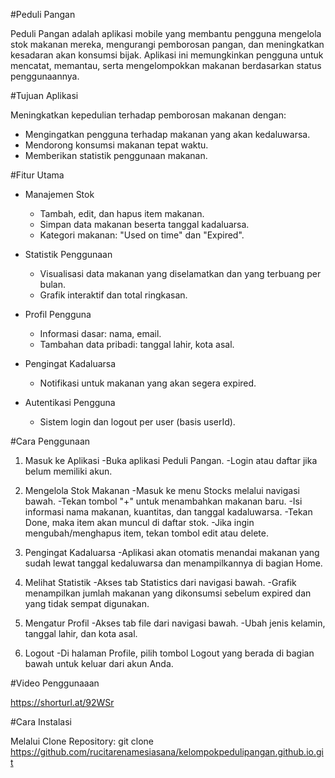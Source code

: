 #Peduli Pangan

Peduli Pangan adalah aplikasi mobile yang membantu pengguna mengelola stok makanan mereka, mengurangi pemborosan pangan, dan meningkatkan kesadaran akan konsumsi bijak. Aplikasi ini memungkinkan pengguna untuk mencatat, memantau, serta mengelompokkan makanan berdasarkan status penggunaannya.

#Tujuan Aplikasi

Meningkatkan kepedulian terhadap pemborosan makanan dengan:
- Mengingatkan pengguna terhadap makanan yang akan kedaluwarsa.
- Mendorong konsumsi makanan tepat waktu.
- Memberikan statistik penggunaan makanan.


#Fitur Utama

- Manajemen Stok
  - Tambah, edit, dan hapus item makanan.
  - Simpan data makanan beserta tanggal kadaluarsa.
  - Kategori makanan: "Used on time" dan "Expired".

- Statistik Penggunaan
  - Visualisasi data makanan yang diselamatkan dan yang terbuang per bulan.
  - Grafik interaktif dan total ringkasan.

- Profil Pengguna
  - Informasi dasar: nama, email.
  - Tambahan data pribadi: tanggal lahir, kota asal.

- Pengingat Kadaluarsa
  - Notifikasi untuk makanan yang akan segera expired.

- Autentikasi Pengguna
  - Sistem login dan logout per user (basis userId).

#Cara Penggunaan
1. Masuk ke Aplikasi
  -Buka aplikasi Peduli Pangan.
  -Login atau daftar jika belum memiliki akun.

2. Mengelola Stok Makanan
  -Masuk ke menu Stocks melalui navigasi bawah.
  -Tekan tombol "+" untuk menambahkan makanan baru.
  -Isi informasi nama makanan, kuantitas, dan tanggal kadaluwarsa.
  -Tekan Done, maka item akan muncul di daftar stok.
  -Jika ingin mengubah/menghapus item, tekan tombol edit atau delete.

3. Pengingat Kadaluarsa
  -Aplikasi akan otomatis menandai makanan yang sudah lewat tanggal kedaluwarsa dan menampilkannya di bagian Home.

4. Melihat Statistik
  -Akses tab Statistics dari navigasi bawah.
  -Grafik menampilkan jumlah makanan yang dikonsumsi sebelum expired dan yang tidak sempat digunakan.

5. Mengatur Profil
  -Akses tab file dari navigasi bawah.
  -Ubah jenis kelamin, tanggal lahir, dan kota asal.

6. Logout
  -Di halaman Profile, pilih tombol Logout yang berada di bagian bawah untuk keluar dari akun Anda.

#Video Penggunaaan

https://shorturl.at/92WSr

#Cara Instalasi

Melalui Clone Repository: 
git clone https://github.com/rucitarenamesiasana/kelompokpedulipangan.github.io.git